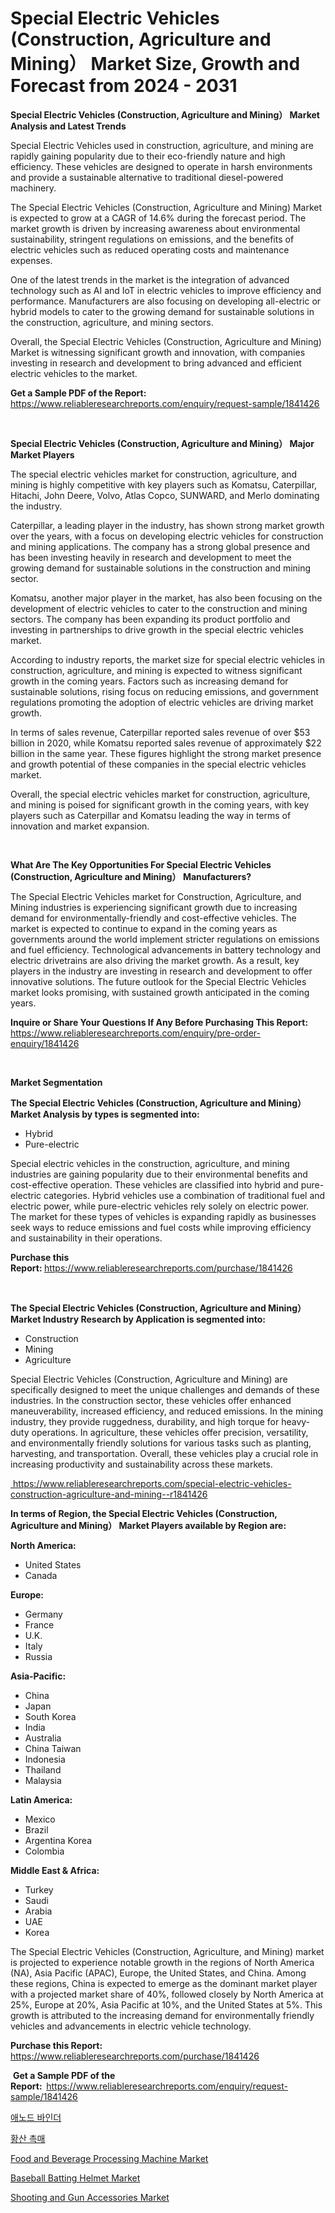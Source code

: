 <p><h1>Special Electric Vehicles (Construction, Agriculture and Mining） Market Size, Growth and Forecast from 2024 - 2031</h1></p><p><strong>Special Electric Vehicles (Construction, Agriculture and Mining） Market Analysis and Latest Trends</strong></p>
<p><p>Special Electric Vehicles used in construction, agriculture, and mining are rapidly gaining popularity due to their eco-friendly nature and high efficiency. These vehicles are designed to operate in harsh environments and provide a sustainable alternative to traditional diesel-powered machinery. </p><p>The Special Electric Vehicles (Construction, Agriculture and Mining) Market is expected to grow at a CAGR of 14.6% during the forecast period. The market growth is driven by increasing awareness about environmental sustainability, stringent regulations on emissions, and the benefits of electric vehicles such as reduced operating costs and maintenance expenses. </p><p>One of the latest trends in the market is the integration of advanced technology such as AI and IoT in electric vehicles to improve efficiency and performance. Manufacturers are also focusing on developing all-electric or hybrid models to cater to the growing demand for sustainable solutions in the construction, agriculture, and mining sectors.</p><p>Overall, the Special Electric Vehicles (Construction, Agriculture and Mining) Market is witnessing significant growth and innovation, with companies investing in research and development to bring advanced and efficient electric vehicles to the market.</p></p>
<p><strong>Get a Sample PDF of the Report:&nbsp;</strong> <a href="https://www.reliableresearchreports.com/enquiry/request-sample/1841426">https://www.reliableresearchreports.com/enquiry/request-sample/1841426</a></p>
<p>&nbsp;</p>
<p><strong>Special Electric Vehicles (Construction, Agriculture and Mining） Major Market Players</strong></p>
<p><p>The special electric vehicles market for construction, agriculture, and mining is highly competitive with key players such as Komatsu, Caterpillar, Hitachi, John Deere, Volvo, Atlas Copco, SUNWARD, and Merlo dominating the industry. </p><p>Caterpillar, a leading player in the industry, has shown strong market growth over the years, with a focus on developing electric vehicles for construction and mining applications. The company has a strong global presence and has been investing heavily in research and development to meet the growing demand for sustainable solutions in the construction and mining sector. </p><p>Komatsu, another major player in the market, has also been focusing on the development of electric vehicles to cater to the construction and mining sectors. The company has been expanding its product portfolio and investing in partnerships to drive growth in the special electric vehicles market. </p><p>According to industry reports, the market size for special electric vehicles in construction, agriculture, and mining is expected to witness significant growth in the coming years. Factors such as increasing demand for sustainable solutions, rising focus on reducing emissions, and government regulations promoting the adoption of electric vehicles are driving market growth. </p><p>In terms of sales revenue, Caterpillar reported sales revenue of over $53 billion in 2020, while Komatsu reported sales revenue of approximately $22 billion in the same year. These figures highlight the strong market presence and growth potential of these companies in the special electric vehicles market. </p><p>Overall, the special electric vehicles market for construction, agriculture, and mining is poised for significant growth in the coming years, with key players such as Caterpillar and Komatsu leading the way in terms of innovation and market expansion.</p></p>
<p>&nbsp;</p>
<p><strong>What Are The Key Opportunities For Special Electric Vehicles (Construction, Agriculture and Mining） Manufacturers?</strong></p>
<p><p>The Special Electric Vehicles market for Construction, Agriculture, and Mining industries is experiencing significant growth due to increasing demand for environmentally-friendly and cost-effective vehicles. The market is expected to continue to expand in the coming years as governments around the world implement stricter regulations on emissions and fuel efficiency. Technological advancements in battery technology and electric drivetrains are also driving the market growth. As a result, key players in the industry are investing in research and development to offer innovative solutions. The future outlook for the Special Electric Vehicles market looks promising, with sustained growth anticipated in the coming years.</p></p>
<p><strong>Inquire or Share Your Questions If Any Before Purchasing This Report:</strong> <a href="https://www.reliableresearchreports.com/enquiry/pre-order-enquiry/1841426">https://www.reliableresearchreports.com/enquiry/pre-order-enquiry/1841426</a></p>
<p>&nbsp;</p>
<p><strong>Market Segmentation</strong></p>
<p><strong>The Special Electric Vehicles (Construction, Agriculture and Mining） Market Analysis by types is segmented into:</strong></p>
<p><ul><li>Hybrid</li><li>Pure-electric</li></ul></p>
<p><p>Special electric vehicles in the construction, agriculture, and mining industries are gaining popularity due to their environmental benefits and cost-effective operation. These vehicles are classified into hybrid and pure-electric categories. Hybrid vehicles use a combination of traditional fuel and electric power, while pure-electric vehicles rely solely on electric power. The market for these types of vehicles is expanding rapidly as businesses seek ways to reduce emissions and fuel costs while improving efficiency and sustainability in their operations.</p></p>
<p><strong>Purchase this Report:&nbsp;</strong><a href="https://www.reliableresearchreports.com/purchase/1841426">https://www.reliableresearchreports.com/purchase/1841426</a></p>
<p>&nbsp;</p>
<p><strong>The Special Electric Vehicles (Construction, Agriculture and Mining） Market Industry Research by Application is segmented into:</strong></p>
<p><ul><li>Construction</li><li>Mining</li><li>Agriculture</li></ul></p>
<p><p>Special Electric Vehicles (Construction, Agriculture and Mining) are specifically designed to meet the unique challenges and demands of these industries. In the construction sector, these vehicles offer enhanced maneuverability, increased efficiency, and reduced emissions. In the mining industry, they provide ruggedness, durability, and high torque for heavy-duty operations. In agriculture, these vehicles offer precision, versatility, and environmentally friendly solutions for various tasks such as planting, harvesting, and transportation. Overall, these vehicles play a crucial role in increasing productivity and sustainability across these markets.</p></p>
<p><a href="https://www.reliableresearchreports.com/special-electric-vehicles-construction-agriculture-and-mining--r1841426">&nbsp;https://www.reliableresearchreports.com/special-electric-vehicles-construction-agriculture-and-mining--r1841426</a></p>
<p><strong>In terms of Region, the Special Electric Vehicles (Construction, Agriculture and Mining） Market Players available by Region are:</strong></p>
<p>
    <p> <strong> North America: </strong>
        <ul>
            <li>United States</li>
            <li>Canada</li>
        </ul>
        </p> 
    <p> <strong> Europe: </strong>
        <ul>
            <li>Germany</li>
            <li>France</li>
            <li>U.K.</li>
            <li>Italy</li>
            <li>Russia</li>
        </ul>
        </p> 
    <p> <strong> Asia-Pacific: </strong>
        <ul>
            <li>China</li>
            <li>Japan</li>
            <li>South Korea</li>
            <li>India</li>
            <li>Australia</li>
            <li>China Taiwan</li>
            <li>Indonesia</li>
            <li>Thailand</li>
            <li>Malaysia</li>
        </ul>
        </p> 
    <p> <strong> Latin America: </strong>
        <ul>
            <li>Mexico</li>
            <li>Brazil</li>
            <li>Argentina Korea</li>
            <li>Colombia</li>
        </ul>
        </p> 
    <p> <strong> Middle East & Africa: </strong>
        <ul>
            <li>Turkey</li>
            <li>Saudi</li>
            <li>Arabia</li>
            <li>UAE</li>
            <li>Korea</li>
        </ul>
    </p>
    </p>
<p><p>The Special Electric Vehicles (Construction, Agriculture, and Mining) market is projected to experience notable growth in the regions of North America (NA), Asia Pacific (APAC), Europe, the United States, and China. Among these regions, China is expected to emerge as the dominant market player with a projected market share of 40%, followed closely by North America at 25%, Europe at 20%, Asia Pacific at 10%, and the United States at 5%. This growth is attributed to the increasing demand for environmentally friendly vehicles and advancements in electric vehicle technology.</p></p>
<p><strong>Purchase this Report: </strong><a href="https://www.reliableresearchreports.com/purchase/1841426">https://www.reliableresearchreports.com/purchase/1841426</a></p>
<p>&nbsp;<strong>Get a Sample PDF of the Report:&nbsp;&nbsp;</strong><a href="https://www.reliableresearchreports.com/enquiry/request-sample/1841426">https://www.reliableresearchreports.com/enquiry/request-sample/1841426</a></p>
<p><strong></strong></p>
<p><p><a href="https://github.com/mithunmistry2258/Market-Research-Report-List-2/blob/main/546855871614.md">애노드 바인더</a></p><p><a href="https://github.com/konokaryan/Market-Research-Report-List-2/blob/main/215513271615.md">황산 촉매</a></p><p><a href="https://github.com/vregtldg37/Market-Research-Report-List-1/blob/main/food-and-beverage-processing-machine-market.md">Food and Beverage Processing Machine Market</a></p><p><a href="https://medium.com/@berugaru/navigating-the-global-baseball-batting-helmet-market-landscape-trends-forecasts-and-impact-3b42738cd520">Baseball Batting Helmet Market</a></p><p><a href="https://github.com/rslnowrouzi/Market-Research-Report-List-1/blob/main/shooting-and-gun-accessories-market.md">Shooting and Gun Accessories Market</a></p></p>